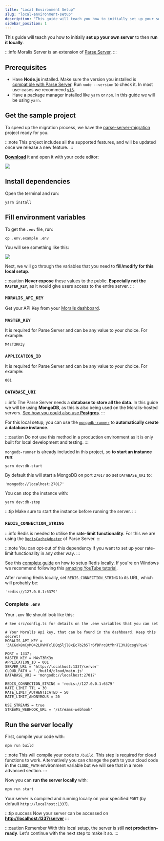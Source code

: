 ```yaml
---
title: "Local Environment Setup"
slug: "local-environment-setup"
description: "This guide will teach you how to initially set up your server to then run it locally"
sidebar_position: 1
---
```

   
This guide will teach you how to initially **set up your own server** to then **run it locally**.

:::info
Moralis Server is an extension of [Parse Server](https://github.com/parse-community/parse-server).
:::

## Prerequisites

- Have **Node.js** installed. Make sure the version you installed is [compatible with Parse Server](https://github.com/parse-community/parse-server#compatibility). Run `node --version` to check it. In most use-cases we recommend [`v16`](https://nodejs.org/en/blog/release/v16.14.2/).
- Have a package manager installed like `yarn` or `npm`. In this guide we will be using `yarn`.

## Get the sample project

To speed up the migration process, we have the [parse-server-migration](https://github.com/MoralisWeb3/Moralis-JS-SDK/tree/main/demos/parse-server-migration) project ready for you.

:::note
This project includes all the supported features, and will be updated once we release a new feature.
:::

[**Download**](https://moralisweb3.github.io/Moralis-JS-SDK/downloads/parse-server-migration.zip) it and open it with your code editor:

![](/img/content/self-hosting-1.webp)

## Install dependencies

Open the terminal and run:

```shell
yarn install
```

## Fill environment variables

To get the `.env` file, run:

```shell
cp .env.example .env
```

You will see something like this:

![](/img/content/self-hosting-2.webp)

Next, we will go through the variables that you need to **fill/modify for this local setup**.

:::caution
**Never expose** these values to the public. **Especially not the `MASTER_KEY`**, as it would give users access to the entire server.
:::

### `MORALIS_API_KEY`

Get your API Key from your [Moralis dashboard](https://admin.moralis.io/web3apis).

### `MASTER_KEY`

It is required for Parse Server and can be any value to your choice. For example:

```shell
M4sT3RK3y
```

### `APPLICATION_ID`

It is required for Parse Server and can be any value to your choice. For example:

```shell
001
```

### `DATABASE_URI`

:::info
The Parse Server needs a **database to store all the data**. In this guide we will be using **MongoDB**, as this is also being used on the Moralis-hosted servers. [See how you could also use **Postgres**](https://docs.parseplatform.org/parse-server/guide/#database).
:::

For this local setup, you can use the [`mongodb-runner`](https://github.com/mongodb-js/runner) to **automatically create a database instance**. 

:::caution
Do not use this method in a production environment as it is only built for local development and testing.
:::

`mongodb-runner` is already included in this project, so **to start an instance run**:

```shell
yarn dev:db-start
```

By default this will start a MongoDB on  port  `27017` so set `DATABASE_URI` to:
```shell
'mongodb://localhost:27017'
```

You can stop the instance with:

```shell
yarn dev:db-stop
```

:::tip
Make sure to start the instance before running the server.
:::

### `REDIS_CONNECTION_STRING`

:::info
Redis is needed to utilise the **rate-limit functionality**. For this we are using the [`RedisCacheAdpater`](https://docs.parseplatform.org/parse-server/guide/#rediscacheadapter) of Parse Server.
:::

:::note
You can opt-out of this dependency if you want to set up your rate-limit functionality in any other way.
:::

See this [complete guide](https://redis.io/docs/getting-started) on how to setup Redis locally. If you're on Windows we recommend following this [amazing YouTube tutorial](https://www.youtube.com/watch?v=_nFwPTHOMIY).

After running Redis locally, set `REDIS_CONNECTION_STRING` to its URL, which will probably be:

```shell
'redis://127.0.0.1:6379'
```

### Complete `.env`

Your `.env` file should look like this:

```shell
# See src/config.ts for details on the .env variables that you can set

# Your Moralis Api key, that can be found in the dashboard. Keep this secret!
MORALIS_API_KEY = '3ACGok8mCyMO42LRVMTclDQq5ljl8xEc7b2b5Tr6fDPrcQtYhnTI3VJBcsgVPLwG'

PORT = 1337;
MASTER_KEY = M4sT3RK3y
APPLICATION_ID = 001
SERVER_URL = 'http://localhost:1337/server'
CLOUD_PATH = './build/cloud/main.js'
DATABASE_URI = 'mongodb://localhost:27017'

REDIS_CONNECTION_STRING = 'redis://127.0.0.1:6379'
RATE_LIMIT_TTL = 30
RATE_LIMIT_AUTHENTICATED = 50
RATE_LIMIT_ANONYMOUS = 20

USE_STREAMS = true
STREAMS_WEBHOOK_URL = '/streams-webhook'
```

## Run the server locally

First, compile your code with:

```bash npm2yarn
npm run build
```

:::note
This will compile your code to `/build`. This step is required for cloud functions to work. Alternatively you can change the path to your cloud code in the `CLOUD_PATH` environment variable but we will see that in a more advanced section.
:::


Now you can **run the server locally** with:

```bash npm2yarn
npm run start
```

Your server is compiled and running locally on your specified `PORT` (by default `http://localhost:1337`).

:::tip success
Now your server can be accessed on **[http://localhost:1337/server](http://localhost:1337/server)**
:::

:::caution Remember
With this local setup, the server is still **not production-ready**. Let's continue with the next step to make it so.
:::
